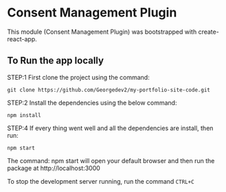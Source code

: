 # Consent Management Plugin

This module (Consent Management Plugin) was bootstrapped with create-react-app. 

## To Run the app locally

STEP:1 First clone the project using the command:

```
git clone https://github.com/Georgedev2/my-portfolio-site-code.git 
```
STEP:2 Install the dependencies using the below command:

```
npm install
```
STEP:4 If every thing went well and all the dependencies are install, then run:

```
npm start
```

The command: npm start will open your default browser and then run the package at http://localhost:3000

To stop the development server running, run the command `CTRL+C`

